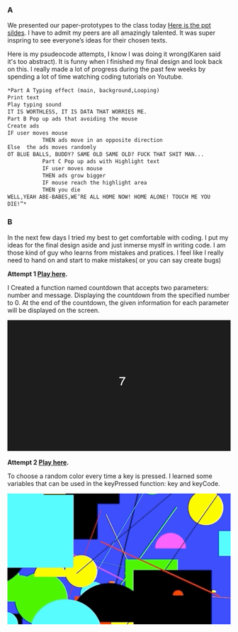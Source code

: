 ### A

We presented our paper-prototypes to the class today [Here is the ppt sildes](https://docs.google.com/presentation/d/1dX_ZDAdoo_U-JSXTtUxhwClVBWJZjEu7X48fx6t4-Zc/edit#slide=id.p). I have to admit my peers are all amazingly talented. It was super inspring to see everyone’s ideas for their chosen texts.

Here is my psudeocode attempts, I know l was doing it wrong(Karen said it's too abstract). It is funny when l finished my final design and look back on this. I really made a lot of progress during the past few weeks by spending a lot of time watching coding tutorials on Youtube.

```
*Part A Typing effect (main, background,Looping)
Print text 
Play typing sound
IT IS WORTHLESS, IT IS DATA THAT WORRIES ME.
Part B Pop up ads that avoiding the mouse
Create ads
IF user moves mouse
           THEN ads move in an opposite direction 
Else  the ads moves randomly 
OT BLUE BALLS, BUDDY? SAME OLD SAME OLD? FUCK THAT SHIT MAN...
           Part C Pop up ads with Highlight text  
           IF user moves mouse
           THEN ads grow bigger
           IF mouse reach the highlight area
           THEN you die
WELL,YEAH ABE-BABES,WE’RE ALL HOME NOW! HOME ALONE! TOUCH ME YOU DIE!”*
```

### B

In the next few days I tried my best to get comfortable with coding. I put my ideas for the final design aside and just inmerse myslf in writing code. I am those kind of guy who learns from mistakes and pratices. I feel like l really need to hand on and start to make mistakes( or you can say create bugs)

**Attempt 1 [Play here](https://raymondvonz.github.io/CodeWords/W8/count_down/).**

I Created a function named countdown that accepts two parameters: number and message. Displaying the countdown from the specified number to 0. At the end of the countdown, the given information for each parameter will be displayed on the screen.

![](https://github.com/Raymondvonz/CodeWords/blob/master/W8/countdown.gif)

**Attempt 2 [Play here](https://raymondvonz.github.io/CodeWords/W8/press/).**

To choose a random color every time a key is pressed. I learned some variables that can be used in the keyPressed function: key and keyCode. 

![](https://github.com/Raymondvonz/CodeWords/blob/master/W8/Press%20random.gif)


